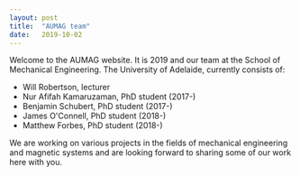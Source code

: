 ```yaml
---
layout: post
title:  "AUMAG team"
date:   2019-10-02
---
```


Welcome to the AUMAG website. It is 2019 and our team at the School of Mechanical Engineering. The University of Adelaide, currently consists of:

* Will Robertson, lecturer
* Nur Afifah Kamaruzaman, PhD student (2017-)
* Benjamin Schubert, PhD student (2017-)
* James O'Connell, PhD student (2018-)
* Matthew Forbes, PhD student (2018-)

We are working on various projects in the fields of mechanical engineering and magnetic systems and are looking forward to sharing some of our work here with you.
